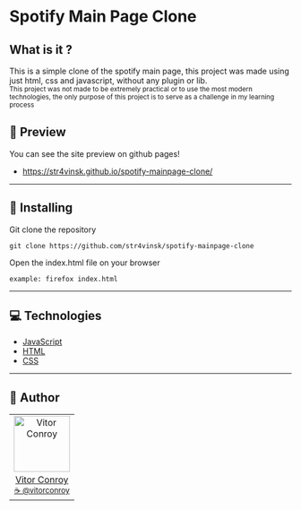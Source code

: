 # Spotify Main Page Clone

## What is it ?
This is a simple clone of the spotify main page, this project was made using just html, css and javascript, without any plugin or lib.
<br />
<sub>This project was not made to be extremely practical or to use the most modern technologies, the only purpose of this project is to serve as a challenge in my learning process</sub>

## 👀 Preview

You can see the site preview on github pages!


 - https://str4vinsk.github.io/spotify-mainpage-clone/

---

## 💾 Installing 

Git clone the repository

```
git clone https://github.com/str4vinsk/spotify-mainpage-clone
```

Open the index.html file on your browser

```
example: firefox index.html
```
<hr>

## 💻 Technologies

- [JavaScript](https://www.javascript.com/)
- [HTML](https://html.spec.whatwg.org/multipage/)
- [CSS](https://devdocs.io/css/)

<hr>

## 📖 Author
<table>
  <tr>
    <td  align=center>
        <img src="https://avatars0.githubusercontent.com/u/64869691?s=460&u=55a251a576b8f0a784a65c555a6da34eefeb9f1a&v=4" width="100px" alt="Vitor Conroy">
        <a href="https://github.com/str4vinsk">
          <br>
            Vitor Conroy
          </br>
        </a>
        <sub>
          <a href="https://www.instagram.com/vitorconroy/" alt="instagram">
            ☕️ @vitorconroy
          </a>
        </sub>
    </td>
  </tr>
</table>
